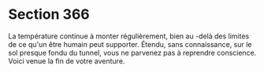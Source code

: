 # Section 366

La température continue à monter régulièrement, bien au -delà des limites de ce qu'un être
humain peut supporter. Étendu, sans connaissance, sur le sol presque fondu du tunnel,
vous ne parvenez pas à reprendre conscience. Voici venue la fin de votre aventure.